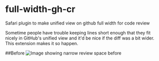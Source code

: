 # full-width-gh-cr
Safari plugin to make unified view on github full width for code review

Sometime people have trouble keeping lines short enough that they fit nicely in GitHub's unified view
and it'd be nice if the diff was a bit wider. This extension makes it so happen.

##Before
![Image showing narrow review space before](https://github.com/mgingras/full-width-gh-cr/blob/working/img/Screenshot%202016-08-20%2012.44.16.png?raw=true)
